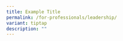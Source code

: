 ```yaml
---
title: Example Title
permalink: /for-professionals/leadership/
variant: tiptap
description: ""
---
```

